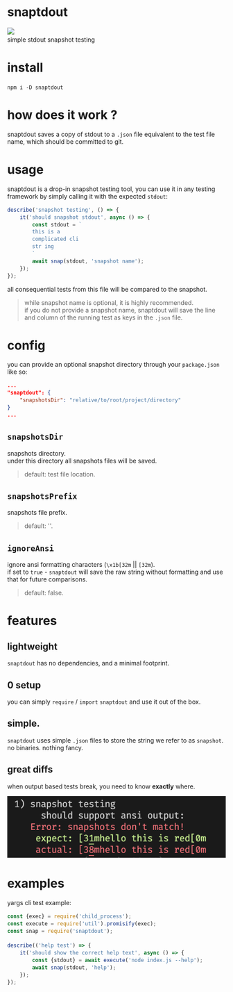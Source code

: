# snaptdout
[![](https://github.com/tool3/snaptdout/workflows/test/badge.svg?branch=master)](https://github.com/tool3/snaptdout/actions?query=workflow:test)    
simple stdout snapshot testing

# install
`npm i -D snaptdout`

# how does it work ?
snaptdout saves a copy of stdout to a `.json` file equivalent to the test file name, which should be committed to git.

# usage
snaptdout is a drop-in snapshot testing tool, you can use it in any testing framework by simply calling it with the expected `stdout`:

```javascript
describe('snapshot testing', () => {
    it('should snapshot stdout', async () => {
        const stdout = ` 
        this is a 
        complicated cli
        str ing
        `
        await snap(stdout, 'snapshot name');
    });
});
```

all consequential tests from this file will be compared to the snapshot.

> while snapshot name is optional, it is highly recommended.   
> if you do not provide a snapshot name, snaptdout will save the line and column of the running test as keys in the `.json` file.

# config 
you can provide an optional snapshot directory through your `package.json` like so:

```json
...
"snaptdout": {
    "snapshotsDir": "relative/to/root/project/directory"
}
...
```

##  `snapshotsDir`
snapshots directory.   
under this directory all snapshots files will be saved.

> default: test file location.

##  `snapshotsPrefix`
snapshots file prefix.   

> default: ''.

##  `ignoreAnsi`
ignore ansi formatting characters (`\x1b[32m` || `[32m`).   
if set to `true` - `snaptdout` will save the raw string without formatting and use that for future comparisons.   

> default: false.

# features
## lightweight
`snaptdout` has no dependencies, and a minimal footprint.

## 0 setup
you can simply `require` / `import` `snaptdout` and use it out of the box.

## simple.
`snaptdout` uses simple `.json` files to store the string we refer to as `snapshot`.   
no binaries. nothing fancy.

## great diffs
when output based tests break, you need to know **exactly** where.   

![](./img/great_diff.png)

# examples
yargs cli test example:

```javascript
const {exec} = require('child_process');
const execute = require('util').promisify(exec);
const snap = require('snaptdout');

describe(('help test') => {
    it('should show the correct help text', async () => {
        const {stdout} = await execute('node index.js --help');
        await snap(stdout, 'help');
    });
});
```
